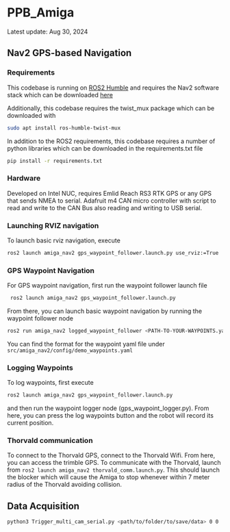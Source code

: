 # PPB_Amiga

Latest update: Aug 30, 2024



## Nav2 GPS-based Navigation

### Requirements

This codebase is running on [ROS2 Humble](https://docs.ros.org/en/humble/index.html) and requires the Nav2 software stack which can be downloaded [here](https://docs.nav2.org/index.html)

Additionally, this codebase requires the twist_mux package which can be downloaded with

```bash
sudo apt install ros-humble-twist-mux
```

In addition to the ROS2 requirements, this codebase requires a number of python libraries which can be downloaded in the requirements.txt file

```bash
pip install -r requirements.txt
```



### Hardware

Developed on Intel NUC, requires Emlid Reach RS3 RTK GPS or any GPS that sends NMEA to serial. Adafruit m4 CAN micro controller with script to read and write to the CAN Bus also reading and writing to USB serial.

 

### Launching RVIZ navigation

To launch basic rviz navigation, execute

```bash 
ros2 launch amiga_nav2 gps_waypoint_follower.launch.py use_rviz:=True
```



### GPS Waypoint Navigation

For GPS waypoint navigation, first run the waypoint follower launch file

```bash
 ros2 launch amiga_nav2 gps_waypoint_follower.launch.py
```

From there, you can launch basic waypoint navigation by running the waypoint follower node 

```bash
ros2 run amiga_nav2 logged_waypoint_follower <PATH-TO-YOUR-WAYPOINTS.yaml>
```

You can find the format for the waypoint yaml file under `src/amiga_nav2/config/demo_waypoints.yaml`



### Logging Waypoints

To log waypoints, first execute

```bash
ros2 launch amiga_nav2 gps_waypoint_follower.launch.py
```

and then run the waypoint logger node (gps_waypoint_logger.py). From here, you can press the log waypoints button and the robot will record its current position.



### Thorvald communication

To connect to the Thorvald GPS, connect to the Thorvald Wifi. From here, you can access the trimble GPS. To communicate with the Thorvald, launch from `ros2 launch amiga_nav2 thorvald_comm.launch.py`. This should launch the blocker which will cause the Amiga to stop whenever within 7 meter radius of the Thorvald avoiding collision.



## Data Acquisition

```bash
python3 Trigger_multi_cam_serial.py <path/to/folder/to/save/data> 0 0
```

